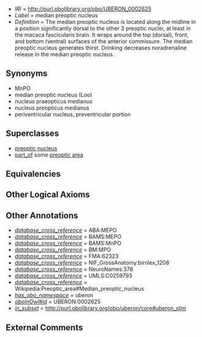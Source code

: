  * *IRI* = http://purl.obolibrary.org/obo/UBERON_0002625
 * *Label* = median preoptic nucleus
 * *Definition* = The median preoptic nucleus is located along the midline in a position significantly dorsal to the other 3 preoptic nuclei, at least in the macaca fascicularis brain. It wraps around the top (dorsal), front, and bottom (ventral) surfaces of the anterior commissure. The median preoptic nucleus generates thirst. Drinking decreases noradrenaline release in the median preoptic nucleus.

## Synonyms

 * MnPO
 * median preoptic nucleus (Loo)
 * nucleus praeopticus medianus
 * nucleus preopticus medianus
 * periventricular nucleus, preventricular portion

## Superclasses

 * [preoptic nucleus](../../UBERON/51/UBERON_0007251.md)
 * [part_of](../../BFO/50/BFO_0000050.md) some [preoptic area](../../UBERON/28/UBERON_0001928.md)

## Equivalencies


## Other Logical Axioms


## Other Annotations

 * *[database_cross_reference](../../ef/oboInOwl#hasDbXref.md)* = ABA:MEPO
 * *[database_cross_reference](../../ef/oboInOwl#hasDbXref.md)* = BAMS:MEPO
 * *[database_cross_reference](../../ef/oboInOwl#hasDbXref.md)* = BAMS:MnPO
 * *[database_cross_reference](../../ef/oboInOwl#hasDbXref.md)* = BM:MPO
 * *[database_cross_reference](../../ef/oboInOwl#hasDbXref.md)* = FMA:62323
 * *[database_cross_reference](../../ef/oboInOwl#hasDbXref.md)* = NIF_GrossAnatomy:birnlex_1208
 * *[database_cross_reference](../../ef/oboInOwl#hasDbXref.md)* = NeuroNames:378
 * *[database_cross_reference](../../ef/oboInOwl#hasDbXref.md)* = UMLS:C0259793
 * *[database_cross_reference](../../ef/oboInOwl#hasDbXref.md)* = Wikipedia:Preoptic_area#Median_preoptic_nucleus
 * *[has_obo_namespace](../../ce/oboInOwl#hasOBONamespace.md)* = uberon
 * *[oboInOwl#id](../../id/oboInOwl#id.md)* = UBERON:0002625
 * *[in_subset](../../et/oboInOwl#inSubset.md)* = http://purl.obolibrary.org/obo/uberon/core#uberon_slim

## External Comments

